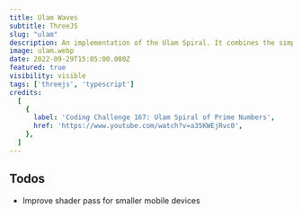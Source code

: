 ```yaml
---
title: Ulam Waves
subtitle: ThreeJS
slug: "ulam"
description: An implementation of the Ulam Spiral. It combines the simple principles of sine waves with post-processing shaders to create beautiful visuals and patterns.
image: ulam.webp
date: 2022-09-29T15:05:00.000Z
featured: true
visibility: visible
tags: ['threejs', 'typescript']
credits:
  [
    {
      label: 'Coding Challenge 167: Ulam Spiral of Prime Numbers',
      href: 'https://www.youtube.com/watch?v=a35KWEjRvc0',
    },
  ]
---
```


## Todos

- Improve shader pass for smaller mobile devices
